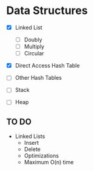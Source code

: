 # Data Structures
- [x] Linked List
    - [ ] Doubly
    - [ ] Multiply  
    - [ ] Circular
- [x] Direct Access Hash Table
- [ ] Other Hash Tables
- [ ] Stack
- [ ] Heap


## TO DO
- Linked Lists
    - Insert
    - Delete
    - Optimizations
    - Maximum O(n) time
